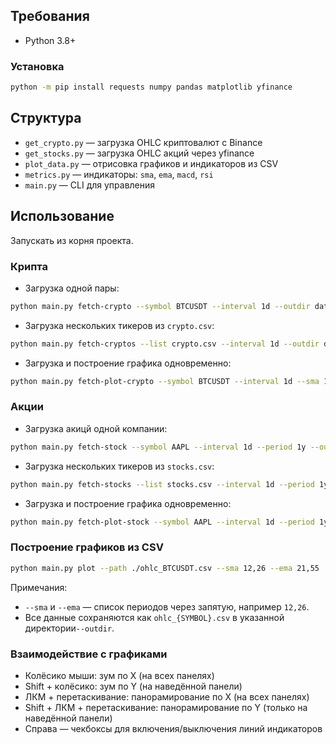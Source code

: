 ## Требования
- Python 3.8+

### Установка
```bash
python -m pip install requests numpy pandas matplotlib yfinance 
```

## Структура
- `get_crypto.py` — загрузка OHLC криптовалют c Binance
- `get_stocks.py` — загрузка OHLC акций через yfinance
- `plot_data.py` — отрисовка графиков и индикаторов из CSV
- `metrics.py` — индикаторы: `sma`, `ema`, `macd`, `rsi`
- `main.py` — CLI для управления

## Использование
Запускать из корня проекта.

### Крипта
- Загрузка одной пары:
```bash
python main.py fetch-crypto --symbol BTCUSDT --interval 1d --outdir data
```
- Загрузка нескольких тикеров из `crypto.csv`:
```bash
python main.py fetch-cryptos --list crypto.csv --interval 1d --outdir data
```
- Загрузка и построение графика одновременно:
```bash
python main.py fetch-plot-crypto --symbol BTCUSDT --interval 1d --sma 12,26 --ema 21,55 --outdir data
```

### Акции
- Загрузка акицй одной компании:
```bash
python main.py fetch-stock --symbol AAPL --interval 1d --period 1y --outdir data
```

- Загрузка нескольких тикеров из `stocks.csv`:
```bash
python main.py fetch-stocks --list stocks.csv --interval 1d --period 1y --outdir data
```
- Загрузка и построение графика одновременно:
```bash
python main.py fetch-plot-stock --symbol AAPL --interval 1d --period 1y --sma 12,26 --ema 21,55 --outdir .
```

### Построение графиков из CSV
```bash
python main.py plot --path ./ohlc_BTCUSDT.csv --sma 12,26 --ema 21,55
```

Примечания:
- `--sma` и `--ema` — список периодов через запятую, например `12,26`.
- Все данные сохраняются как `ohlc_{SYMBOL}.csv` в указанной директории`--outdir`.

### Взаимодействие с графиками
- Колёсико мыши: зум по X (на всех панелях)
- Shift + колёсико: зум по Y (на наведённой панели)
- ЛКМ + перетаскивание: панорамирование по X (на всех панелях)
- Shift + ЛКМ + перетаскивание: панорамирование по Y (только на наведённой панели)
- Справа — чекбоксы для включения/выключения линий индикаторов